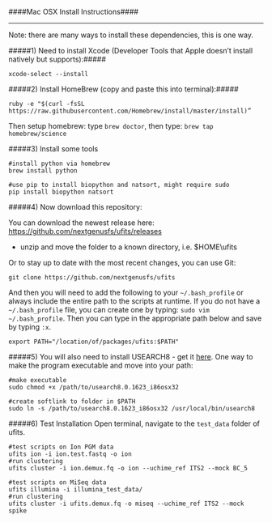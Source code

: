 ####Mac OSX Install Instructions####
___

Note: there are many ways to install these dependencies, this is one way.

#####1) Need to install Xcode (Developer Tools that Apple doesn’t install natively but supports):#####
```
xcode-select --install
```

#####2) Install HomeBrew (copy and paste this into terminal):#####
```
ruby -e "$(curl -fsSL https://raw.githubusercontent.com/Homebrew/install/master/install)”
```

Then setup homebrew: type `brew doctor`, then type: `brew tap homebrew/science`

#####3) Install some tools

```
#install python via homebrew
brew install python

#use pip to install biopython and natsort, might require sudo
pip install biopython natsort  
```

#####4) Now download this repository:

You can download the newest release here:
https://github.com/nextgenusfs/ufits/releases

* unzip and move the folder to a known directory, i.e. $HOME\ufits


Or to stay up to date with the most recent changes, you can use Git:

```
git clone https://github.com/nextgenusfs/ufits
```

And then you will need to add the following to your `~/.bash_profile` or always include the entire path to the scripts at runtime. If you do not have a `~/.bash_profile` file, you can create one by typing: `sudo vim ~/.bash_profile`.  Then you can type in the appropriate path below and save by typing `:x`.

```
export PATH="/location/of/packages/ufits:$PATH"
```

#####5) You will also need to install USEARCH8 - get it [here](http://www.drive5.com/usearch/download.html).  One way to make the program executable and move into your path:

```
#make executable
sudo chmod +x /path/to/usearch8.0.1623_i86osx32
```

```
#create softlink to folder in $PATH
sudo ln -s /path/to/usearch8.0.1623_i86osx32 /usr/local/bin/usearch8
```

#####6) Test Installation
Open terminal, navigate to the `test_data` folder of ufits.

```
#test scripts on Ion PGM data
ufits ion -i ion.test.fastq -o ion
#run clustering
ufits cluster -i ion.demux.fq -o ion --uchime_ref ITS2 --mock BC_5
```
```
#test scripts on MiSeq data
ufits illumina -i illumina_test_data/
#run clustering
ufits cluster -i ufits.demux.fq -o miseq --uchime_ref ITS2 --mock spike
```



